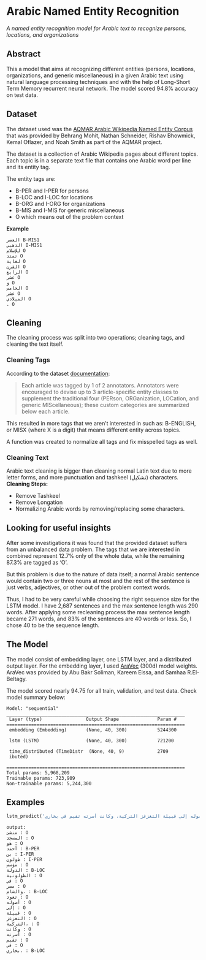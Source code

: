 # Arabic Named Entity Recognition

*A named entity recognition model for Arabic text to recognize persons, locations, and organizations*

## Abstract
This a model that aims at recognizing different entities (persons, locations, organizations, and generic miscellaneous) in a given Arabic text using natural language processing techniques and with the help of Long-Short Term Memory recurrent neural network. The model scored 94.8% accuracy on test data. 

## Dataset
The dataset used was the [AQMAR Arabic Wikipedia Named Entity Corpus](https://www.cs.cmu.edu/%7Eark/ArabicNER/) that was provided by Behrang Mohit, Nathan Schneider, Rishav Bhowmick, Kemal Oflazer, and Noah Smith as part of the AQMAR project.

The dataset is a collection of Arabic Wikipedia pages about different topics. Each topic is in a separate text file that contains one Arabic word per line and its entity tag.

The entity tags are:
-	B-PER and I-PER for persons
-	B-LOC and I-LOC for locations
-	B-ORG and I-ORG for organizations
-	B-MIS and I-MIS for generic miscellaneous
-	O which means out of the problem context

**Example**
```
العصر B-MIS1
الذهبي I-MIS1
للإسلام O
تمتد O
لغاية O
القرن O
الرابع O
عشر O
و O
الخامس O
عشر O
الميلادي O
. O
```

## Cleaning
The cleaning process was split into two operations; cleaning tags, and cleaning the text itself.
### Cleaning Tags
According to the dataset [documentation](https://www.cs.cmu.edu/%7Eark/ArabicNER/corpus/README):
> Each article was tagged by 1 of 2 annotators. Annotators were encouraged to devise up to 3 article-specific entity classes to supplement the traditional four (PERson, ORGanization, LOCation, and generic MIScellaneous); these custom categories are summarized below each article.

This resulted in more tags that we aren’t interested in such as: B-ENGLISH, or MISX (where X is a digit) that means different entity across topics.

A function was created to normalize all tags and fix misspelled tags as well.

### Cleaning Text
Arabic text cleaning is bigger than cleaning normal Latin text due to more letter forms, and more punctuation and tashkeel (تشكيل) characters.
**Cleaning Steps:**
-	Remove Tashkeel
-	Remove Longation
-	Normalizing Arabic words by removing/replacing some characters.

## Looking for useful insights
After some investigations it was found that the provided dataset suffers from an unbalanced data problem. The tags that we are interested in combined represent 12.7% only of the whole data, while the remaining 87.3% are tagged as ‘O’.

But this problem is due to the nature of data itself; a normal Arabic sentence would contain two or three nouns at most and the rest of the sentence is just verbs, adjectives, or other out of the problem context words.

Thus, I had to be very careful while choosing the right sequence size for the LSTM model. I have 2,687 sentences and the max sentence length was 290 words. After applying some recleaning process the max sentence length became 271 words, and 83% of the sentences are 40 words or less. So, I chose 40 to be the sequence length.

## The Model
The model consist of embedding layer, one LSTM layer, and a distributed output layer. For the embedding layer, I used [AraVec](https://github.com/bakrianoo/aravec) (300d) model weights. AraVec was provided by Abu Bakr Soliman, Kareem Eissa, and Samhaa R.El-Beltagy.

The model scored nearly 94.75 for all train, validation, and test data. Check model summary below:
```
Model: "sequential"
_________________________________________________________________
 Layer (type)                Output Shape              Param #   
=================================================================
 embedding (Embedding)       (None, 40, 300)           5244300   
                                                                 
 lstm (LSTM)                 (None, 40, 300)           721200    
                                                                 
 time_distributed (TimeDistr  (None, 40, 9)            2709      
 ibuted)                                                         
                                                                 
=================================================================
Total params: 5,968,209
Trainable params: 723,909
Non-trainable params: 5,244,300
```

## Examples

```python
lstm_predict('منشئ المسجد هو أحمد بن طولون مؤسس الدولة الطولونية في مصر والشام، تعود أصوله إلى قبيلة التغزغز التركية، وكانت أُسرته تقيم في بخاري.')
```
```
output:
منشئ : O
المسجد : O
هو : O
أحمد : B-PER
بن : I-PER
طولون : I-PER
مؤسس : O
الدولة : B-LOC
الطولونية : O
في : O
مصر : O
والشام، : B-LOC
تعود : O
أصوله : O
إلى : O
قبيلة : O
التغزغز : O
التركية، : O
وكانت : O
أُسرته : O
تقيم : O
في : O
بخاري. : B-LOC
```
